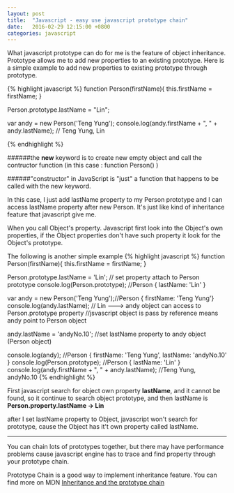 ```yaml
---
layout: post
title:  "Javascript - easy use javascript prototype chain"
date:   2016-02-29 12:15:00 +0800
categories: javascript
---
```

What javascript prototype can do for me is the feature of object inheritance.
Prototype allows me to add new properties to an existing prototype.
Here is a simple example to add new properties to existing prototype through prototype.


{% highlight javascript %}
function Person(firstName){
    this.firstName = firstName;
}

Person.prototype.lastName = "Lin";

var andy = new Person('Teng Yung');
console.log(andy.firstName + ", " + andy.lastName); // Teng Yung, Lin

{% endhighlight %}

######the **new** keyword is to create new empty object and call the contructor function (in this case : function Person() )

######"constructor" in JavaScript is "just" a function that happens to be called with the new keyword.

In this case, I just add lastName property to my Person prototype and I can access lastName property after new Person.
It's just like kind of inheritance feature that javascript give me.

When you call Object's property. Javascript first look into the Object's own properties, if the Object properties
don't have such property it look for the Object's prototype.

The following is another simple example
{% highlight javascript %}
function Person(firstName){
    this.firstName = firstName;
}

Person.prototype.lastName = 'Lin'; // set property attach to Person prototype
console.log(Person.prototype);  //Person { lastName: 'Lin' }

var andy = new Person('Teng Yung');//Person { firstName: 'Teng Yung'}
console.log(andy.lastName); // Lin  ---> andy object can access to Person.prototype property
//jsvascript object is pass by reference means andy point to Person object

andy.lastName = 'andyNo.10'; //set lastName property to andy object (Person object)

console.log(andy); //Person { firstName: 'Teng Yung', lastName: 'andyNo.10' }
console.log(Person.prototype); //Person { lastName: 'Lin' }
console.log(andy.firstName + ", " + andy.lastName); //Teng Yung, andyNo.10
{% endhighlight %}

First javascript search for object own property **lastName**, and it cannot be found, so it continue to search object prototype, and then lastName is **Person.property.lastName -> Lin**

after I set lastName property to Object, javascript won't search for prototype, cause the Object has it't own property called lastName.

------

You can chain lots of prototypes together, but there may have performance problems cause javascript engine has to trace and find property through your prototype chain.

Prototype Chain is a good way to implement inheritance feature. You can find more on MDN 
[Inheritance and the prototype chain][Inheritance and the prototype chain]


[Inheritance and the prototype chain]:https://developer.mozilla.org/en-US/docs/Web/JavaScript/Inheritance_and_the_prototype_chain
